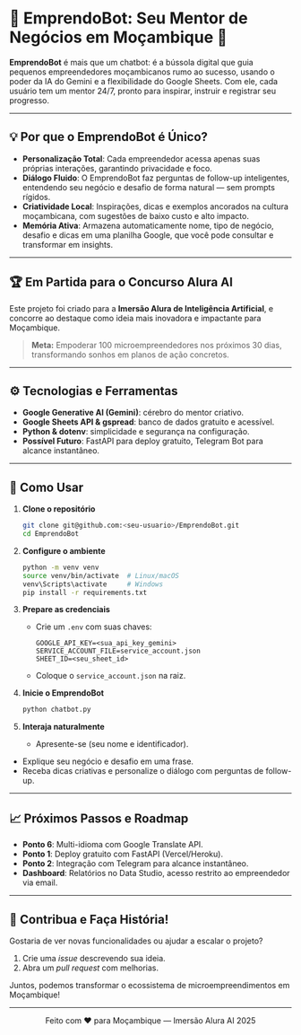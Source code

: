 # 🎉 EmprendoBot: Seu Mentor de Negócios em Moçambique 🚀

**EmprendoBot** é mais que um chatbot: é a bússola digital que guia pequenos empreendedores moçambicanos rumo ao sucesso, usando o poder da IA do Gemini e a flexibilidade do Google Sheets. Com ele, cada usuário tem um mentor 24/7, pronto para inspirar, instruir e registrar seu progresso.

---

## 💡 Por que o EmprendoBot é Único?

* **Personalização Total**: Cada empreendedor acessa apenas suas próprias interações, garantindo privacidade e foco.
* **Diálogo Fluido**: O EmprendoBot faz perguntas de follow-up inteligentes, entendendo seu negócio e desafio de forma natural — sem prompts rígidos.
* **Criatividade Local**: Inspirações, dicas e exemplos ancorados na cultura moçambicana, com sugestões de baixo custo e alto impacto.
* **Memória Ativa**: Armazena automaticamente nome, tipo de negócio, desafio e dicas em uma planilha Google, que você pode consultar e transformar em insights.

---

## 🏆 Em Partida para o Concurso Alura AI

Este projeto foi criado para a **Imersão Alura de Inteligência Artificial**, e concorre ao destaque como ideia mais inovadora e impactante para Moçambique.

> **Meta:** Empoderar 100 microempreendedores nos próximos 30 dias, transformando sonhos em planos de ação concretos.

---

## ⚙️ Tecnologias e Ferramentas

* **Google Generative AI (Gemini)**: cérebro do mentor criativo.
* **Google Sheets API & gspread**: banco de dados gratuito e acessível.
* **Python & dotenv**: simplicidade e segurança na configuração.
* **Possível Futuro**: FastAPI para deploy gratuito, Telegram Bot para alcance instantâneo.

---

## 🚀 Como Usar

1. **Clone o repositório**

   ```bash
   git clone git@github.com:<seu-usuario>/EmprendoBot.git
   cd EmprendoBot
   ```
2. **Configure o ambiente**

   ```bash
   python -m venv venv
   source venv/bin/activate  # Linux/macOS
   venv\Scripts\activate     # Windows
   pip install -r requirements.txt
   ```
3. **Prepare as credenciais**

   * Crie um `.env` com suas chaves:

     ```dotenv
     GOOGLE_API_KEY=<sua_api_key_gemini>
     SERVICE_ACCOUNT_FILE=service_account.json
     SHEET_ID=<seu_sheet_id>
     ```
   * Coloque o `service_account.json` na raiz.
4. **Inicie o EmprendoBot**

   ```bash
   python chatbot.py
   ```
5. **Interaja naturalmente**

   * Apresente-se (seu nome e identificador).

* Explique seu negócio e desafio em uma frase.
* Receba dicas criativas e personalize o diálogo com perguntas de follow-up.

---

## 📈 Próximos Passos e Roadmap

* **Ponto 6**: Multi-idioma com Google Translate API.
* **Ponto 1**: Deploy gratuito com FastAPI (Vercel/Heroku).
* **Ponto 2**: Integração com Telegram para alcance instantâneo.
* **Dashboard**: Relatórios no Data Studio, acesso restrito ao empreendedor via email.

---

## 🙌 Contribua e Faça História!

Gostaria de ver novas funcionalidades ou ajudar a escalar o projeto?

1. Crie uma *issue* descrevendo sua ideia.
2. Abra um *pull request* com melhorias.

Juntos, podemos transformar o ecossistema de microempreendimentos em Moçambique!

---

<p align="center">Feito com ❤️ para Moçambique — Imersão Alura AI 2025</p>

